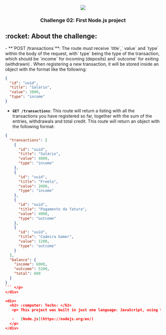 <div align="center"> 
  <img src="https://camo.githubusercontent.com/8c13dc2618dbd7f76d1d574350b98fdee1335ce5/68747470733a2f2f726f636b6574736561742d63646e2e73332d73612d656173742d312e616d617a6f6e6177732e636f6d2f626f6f7463616d702d6865616465722e706e67" />
 </div>
 
<h3 align="center">
  Challenge 02: First Node.js project
</h3>


<p align="center">
</p>

<div>
  <h2> :rocket: About the challenge: </h2>

  <p> - **`POST /transactions`**: The route must receive `title`,` value` and `type` within the body of the request, with` type` being the type of the transaction, which should be `income` for incoming (deposits) and` outcome` for exiting (withdrawn) . When registering a new transaction, it will be stored inside an object with the format like the following:

```json
{
  "id": "uuid",
  "title": "Salário",
  "value": 3000,
  "type": "income"
}
```

- **`GET /transactions`**: This route will return a listing with all the transactions you have registered so far, together with the sum of the entries, withdrawals and total credit. This route will return an object with the following format:

```json
{
  "transactions": [
    {
      "id": "uuid",
      "title": "Salário",
      "value": 4000,
      "type": "income"
    },
    {
      "id": "uuid",
      "title": "Freela",
      "value": 2000,
      "type": "income"
    },
    {
      "id": "uuid",
      "title": "Pagamento da fatura",
      "value": 4000,
      "type": "outcome"
    },
    {
      "id": "uuid",
      "title": "Cadeira Gamer",
      "value": 1200,
      "type": "outcome"
    }
  ],
  "balance": {
    "income": 6000,
    "outcome": 5200,
    "total": 800
  }
}
``` </p>
</div>

<div>
  <h2> :computer: Techs: </h2>
   <p> This project was built in just one language: JavaScript, using the following technologies:

   -   [Node.js](https://nodejs.org/en/)
  </p>
</div>
